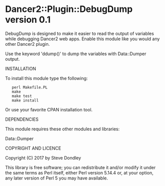 # Dancer2::Plugin::DebugDump version 0.1

DebugDump is designed to make it easier to read the output of variables while debugging Dancer2 web apps. Enable
this module like you would any other Dancer2 plugin.

Use the keyword 'ddump()' to dump the variables with Data::Dumper output.

INSTALLATION

To install this module type the following:

```
   perl Makefile.PL
   make
   make test
   make install
```

Or use your favorite CPAN installation tool.

DEPENDENCIES

This module requires these other modules and libraries:

  Data::Dumper

COPYRIGHT AND LICENCE

Copyright (C) 2017 by Steve Dondley

This library is free software; you can redistribute it and/or modify
it under the same terms as Perl itself, either Perl version 5.14.4 or,
at your option, any later version of Perl 5 you may have available.

